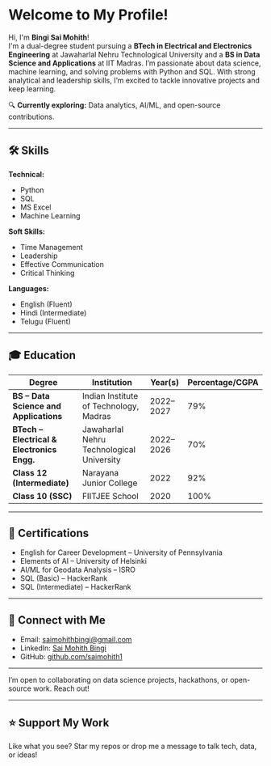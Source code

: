 # Welcome to My Profile!

Hi, I'm **Bingi Sai Mohith**!  
I'm a dual-degree student pursuing a **BTech in Electrical and Electronics Engineering** at Jawaharlal Nehru Technological University and a **BS in Data Science and Applications** at IIT Madras. I’m passionate about data science, machine learning, and solving problems with Python and SQL. With strong analytical and leadership skills, I’m excited to tackle innovative projects and keep learning.

🔍 **Currently exploring:** Data analytics, AI/ML, and open-source contributions.

---

## 🛠️ Skills

**Technical:**  
- Python  
- SQL      
- MS Excel
- Machine Learning  

**Soft Skills:**  
- Time Management  
- Leadership  
- Effective Communication  
- Critical Thinking  

**Languages:**  
- English (Fluent)  
- Hindi (Intermediate)  
- Telugu (Fluent)  

---

## 🎓 Education

| Degree                                    | Institution                                   | Year(s)      | Percentage/CGPA |
|--------------------------------------------|-----------------------------------------------|--------------|-----------------|
| **BS – Data Science and Applications**     | Indian Institute of Technology, Madras        | 2022–2027    | 79%             |
| **BTech – Electrical & Electronics Engg.** | Jawaharlal Nehru Technological University     | 2022–2026    | 70%             |
| **Class 12 (Intermediate)**                | Narayana Junior College                       | 2022         | 92%             |
| **Class 10 (SSC)**                         | FIITJEE School                                | 2020         | 100%            |

---

## 📜 Certifications

- English for Career Development – University of Pennsylvania  
- Elements of AI – University of Helsinki  
- AI/ML for Geodata Analysis – ISRO  
- SQL (Basic) – HackerRank  
- SQL (Intermediate) – HackerRank  

---

## 🤝 Connect with Me

- Email: [saimohithbingi@gmail.com](mailto:saimohithbingi@gmail.com)  
- LinkedIn: [Sai Mohith Bingi](https://www.linkedin.com/in/sai-mohith-bingi-194b20256)  
- GitHub: [github.com/saimohith1](https://github.com/saimohith1)

---

I’m open to collaborating on data science projects, hackathons, or open-source work. Reach out!

---

## ⭐ Support My Work

Like what you see? Star my repos or drop me a message to talk tech, data, or ideas!


